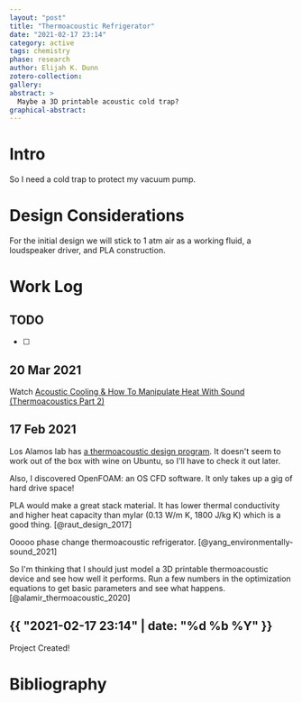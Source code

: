 ```yaml
---
layout: "post"
title: "Thermoacoustic Refrigerator"
date: "2021-02-17 23:14"
category: active
tags: chemistry
phase: research
author: Elijah K. Dunn
zotero-collection:
gallery:
abstract: >
  Maybe a 3D printable acoustic cold trap?
graphical-abstract:
---
```


# Intro

So I need a cold trap to protect my vacuum pump.

# Design Considerations

For the initial design we will stick to 1 atm air as a working fluid, a loudspeaker driver, and PLA construction.

# Work Log

## TODO

- [ ]

## 20 Mar 2021
Watch [Acoustic Cooling & How To Manipulate Heat With Sound (Thermoacoustics Part 2)](https://www.youtube.com/watch?v=kkBBkQ8jFRY)

## 17 Feb 2021
Los Alamos lab has [a thermoacoustic design program](https://www.lanl.gov/org/ddste/aldps/materials-physics-applications/condensed-matter-magnet-science/thermoacoustics/computer-codes.php). It doesn't seem to work out of the box with wine on Ubuntu, so I'll have to check it out later.

Also, I discovered OpenFOAM: an OS CFD software. It only takes up a gig of hard drive space!

PLA would make a great stack material. It has lower thermal conductivity and higher heat capacity than mylar (0.13 W/m K, 1800 J/kg K) which is a good thing. [@raut_design_2017]

Ooooo phase change thermoacoustic refrigerator. [@yang_environmentally-sound_2021]

So I'm thinking that I should just model a 3D printable thermoacoustic device and see how well it performs. Run a few numbers in the optimization equations to get basic parameters and see what happens. [@alamir_thermoacoustic_2020]

## {{ "2021-02-17 23:14" | date: "%d %b %Y" }}

Project Created!

# Bibliography

<!--notes-->

<!--links-->
